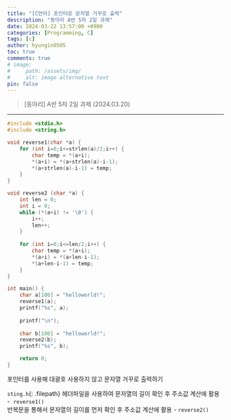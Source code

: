 ```yaml
---
title: "[C언어] 포인터로 문자열 거꾸로 출력"
description: "동아리 A반 5차 2일 과제"
date: 2024-03-22 13:57:00 +0900
categories: [Programming, C]
tags: [c]
author: hyungin0505
toc: true
comments: true
# image:
#     path: /assets/img/
#     alt: image alternative text
pin: false
---
```

> [동아리] A반 5차 2일 과제 (2024.03.20)  

---

```c
#include <stdio.h>
#include <string.h>

void reverse1(char *a) {
    for (int i=0;i<=strlen(a)/2;i++) {
        char temp = *(a+i);
        *(a+i) = *(a+strlen(a)-i-1);
        *(a+strlen(a)-i-1) = temp;
    }
}

void reverse2 (char *a) {
    int len = 0;
    int i = 0;
    while (*(a+i) != '\0') {
        i++;
        len++;
    }
  
    for (int i=0;i<=len/2;i++) {
        char temp = *(a+i);
        *(a+i) = *(a+len-i-1);
        *(a+len-i-1) = temp;
    }
}

int main() {
    char a[100] = "helloworld!";
    reverse1(a);
    printf("%s", a);
  
    printf("\n");
  
    char b[100] = "helloworld!";
    reverse2(b);
    printf("%s", b);

    return 0;
}
```

포인터를 사용해 대괄호 사용하지 않고 문자열 거꾸로 출력하기  

`sting.h`{: .filepath} 헤더파일을 사용하여 문자열의 길이 확인 후 주소값 계산에 활용 -  `reverse1()`  
반복문을 통해서 문자열의 길이를 먼저 확인 후 주소값 계산에 활용 - `reverse2()`